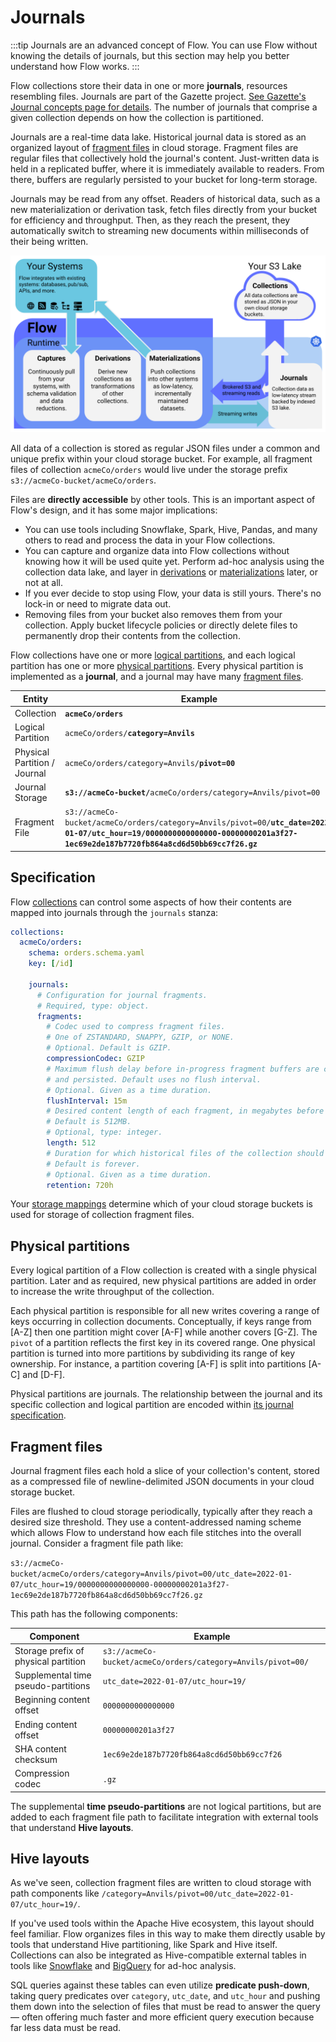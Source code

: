 # Journals

:::tip
Journals are an advanced concept of Flow.
You can use Flow without knowing the details of journals,
but this section may help you better understand how Flow works.
:::

Flow collections store their data in one or more **journals**,
resources resembling files.
Journals are part of the Gazette project.
[See Gazette's Journal concepts page for details](
https://gazette.readthedocs.io/en/latest/brokers-concepts.html#journals).
The number of journals that comprise a given collection depends
on how the collection is partitioned.

Journals are a real-time data lake.
Historical journal data is stored as an organized layout of
[fragment files](#fragment-files) in cloud storage.
Fragment files are regular files that collectively hold the journal's content.
Just-written data is held in a replicated buffer,
where it is immediately available to readers.
From there, buffers are regularly persisted
to your bucket for long-term storage.

Journals may be read from any offset.
Readers of historical data,
such as a new materialization or derivation task,
fetch files directly from your bucket for efficiency and throughput.
Then, as they reach the present, they automatically switch to
streaming new documents within milliseconds of their being written.

![](<journals.svg>)

All data of a collection is stored as regular JSON files
under a common and unique prefix within your cloud storage bucket.
For example, all fragment files of collection `acmeCo/orders`
would live under the storage prefix
`s3://acmeCo-bucket/acmeCo/orders`.

Files are **directly accessible** by other tools.
This is an important aspect of Flow's design,
and it has some major implications:

* You can use tools including Snowflake, Spark, Hive, Pandas,
  and many others to read and process the data in your Flow collections.
* You can capture and organize data into Flow collections
  without knowing how it will be used quite yet.
  Perform ad-hoc analysis using the collection data lake,
  and layer in [derivations](derivations.md)
  or [materializations](materialization.md) later,
  or not at all.
* If you ever decide to stop using Flow,
  your data is still yours.
  There's no lock-in or need to migrate data out.
* Removing files from your bucket also removes them from your collection.
  Apply bucket lifecycle policies or directly delete files to permanently
  drop their contents from the collection.

Flow collections have one or more
[logical partitions](projections.md#logical-partitions),
and each logical partition has one or more
[physical partitions](#physical-partitions).
Every physical partition is implemented as a **journal**,
and a journal may have many [fragment files](#fragment-files).

| Entity | Example |
| --- | --- |
| Collection | **`acmeCo/orders`** |
| Logical Partition | `acmeCo/orders/`**`category=Anvils`** |
| Physical Partition / Journal | `acmeCo/orders/category=Anvils/`**`pivot=00`** |
| Journal Storage | **`s3://acmeCo-bucket/`**`acmeCo/orders/category=Anvils/pivot=00` |
| Fragment File | `s3://acmeCo-bucket/acmeCo/orders/category=Anvils/pivot=00/`**`utc_date=2022-01-07/utc_hour=19/0000000000000000-00000000201a3f27-1ec69e2de187b7720fb864a8cd6d50bb69cc7f26.gz`** |

## Specification

Flow [collections](collections.md) can control some aspects of how
their contents are mapped into journals through the `journals` stanza:

```yaml
collections:
  acmeCo/orders:
    schema: orders.schema.yaml
    key: [/id]

    journals:
      # Configuration for journal fragments.
      # Required, type: object.
      fragments:
        # Codec used to compress fragment files.
        # One of ZSTANDARD, SNAPPY, GZIP, or NONE.
        # Optional. Default is GZIP.
        compressionCodec: GZIP
        # Maximum flush delay before in-progress fragment buffers are closed
        # and persisted. Default uses no flush interval.
        # Optional. Given as a time duration.
        flushInterval: 15m
        # Desired content length of each fragment, in megabytes before compression.
        # Default is 512MB.
        # Optional, type: integer.
        length: 512
        # Duration for which historical files of the collection should be kept.
        # Default is forever.
        # Optional. Given as a time duration.
        retention: 720h
```

Your [storage mappings](storage-mappings.md) determine
which of your cloud storage buckets is used
for storage of collection fragment files.

## Physical partitions

Every logical partition of a Flow collection
is created with a single physical partition.
Later and as required, new physical partitions are added
in order to increase the write throughput of the collection.

Each physical partition is responsible for all new writes
covering a range of keys occurring in collection documents.
Conceptually, if keys range from [A-Z] then one partition
might cover [A-F] while another covers [G-Z].
The `pivot` of a partition reflects the first key
in its covered range.
One physical partition is turned into more partitions
by subdividing its range of key ownership.
For instance, a partition covering [A-F]
is split into partitions [A-C] and [D-F].

Physical partitions are journals.
The relationship between the journal and
its specific collection and logical partition are
encoded within
[its journal specification](
  https://gazette.readthedocs.io/en/latest/brokers-concepts.html#specifications
).

## Fragment files

Journal fragment files each hold a slice of your collection's content,
stored as a compressed file of newline-delimited JSON documents
in your cloud storage bucket.

Files are flushed to cloud storage periodically,
typically after they reach a desired size threshold.
They use a content-addressed naming scheme
which allows Flow to understand
how each file stitches into the overall journal.
Consider a fragment file path like:

`
s3://acmeCo-bucket/acmeCo/orders/category=Anvils/pivot=00/utc_date=2022-01-07/utc_hour=19/0000000000000000-00000000201a3f27-1ec69e2de187b7720fb864a8cd6d50bb69cc7f26.gz
`

This path has the following components:

| Component | Example |
| --- | --- |
| Storage prefix of physical partition | `s3://acmeCo-bucket/acmeCo/orders/category=Anvils/pivot=00/` |
| Supplemental time pseudo-partitions | `utc_date=2022-01-07/utc_hour=19/` |
| Beginning content offset | `0000000000000000` |
| Ending content offset | `00000000201a3f27` |
| SHA content checksum | `1ec69e2de187b7720fb864a8cd6d50bb69cc7f26` |
| Compression codec | `.gz` |

The supplemental **time pseudo-partitions** are not logical partitions,
but are added to each fragment file path to facilitate
integration with external tools that understand **Hive layouts**.

## Hive layouts

As we've seen,
collection fragment files are written to cloud storage
with path components like
`/category=Anvils/pivot=00/utc_date=2022-01-07/utc_hour=19/`.

If you've used tools within the Apache Hive ecosystem, this layout should feel familiar.
Flow organizes files in this way to make them directly usable
by tools that understand Hive partitioning, like Spark and Hive itself.
Collections can also be integrated as Hive-compatible external tables
in tools like
[Snowflake](https://docs.snowflake.com/en/user-guide/tables-external-intro.html#partitioned-external-tables)
and
[BigQuery](https://cloud.google.com/bigquery/docs/hive-partitioned-queries-gcs)
for ad-hoc analysis.

SQL queries against these tables can even utilize **predicate push-down**,
taking query predicates over `category`, `utc_date`, and `utc_hour`
and pushing them down into the selection of files that must be read to answer
the query — often offering much faster and more efficient query execution because
far less data must be read.